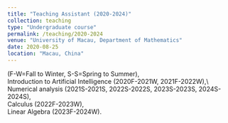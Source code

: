 ```yaml
---
title: "Teaching Assistant (2020-2024)"
collection: teaching
type: "Undergraduate course"
permalink: /teaching/2020-2024
venue: "University of Macau, Department of Mathematics"
date: 2020-08-25
location: "Macau, China"
---
```


(F-W=Fall to Winter, S-S=Spring to Summer),\
Introduction to Artificial Intelligence (2020F-2021W, 2021F-2022W),\ 
Numerical analysis (2021S-2021S, 2022S-2022S, 2023S-2023S, 2024S-2024S), \
Calculus (2022F-2023W), \
Linear Algebra (2023F-2024W).
